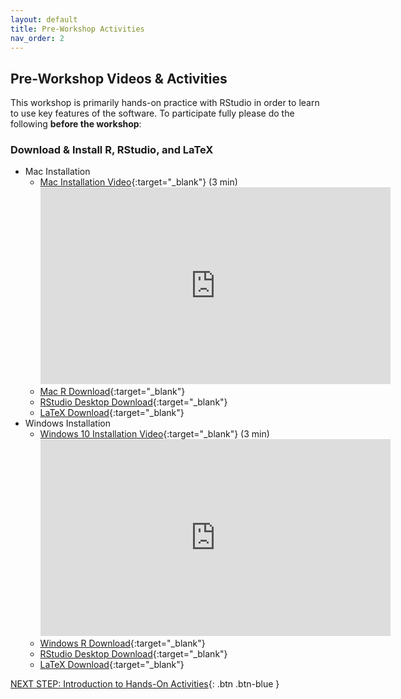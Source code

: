 ```yaml
---
layout: default
title: Pre-Workshop Activities
nav_order: 2
---
```

## Pre-Workshop Videos & Activities
This workshop is primarily hands-on practice with RStudio in order to learn to use key features of the software. To participate fully please do the following **before the workshop**:

### Download & Install R, RStudio, and LaTeX

-   Mac Installation
    -   [Mac Installation Video](https://youtu.be/dRkAvBz9Ibc){:target="_blank"} (3 min)
        <iframe width="560" height="315" src="https://www.youtube.com/embed/dRkAvBz9Ibc" title="YouTube video player" frameborder="0" allow="accelerometer; autoplay; clipboard-write; encrypted-media; gyroscope; picture-in-picture" allowfullscreen></iframe>
    -   [Mac R Download](https://bit.ly/dsc-r-mac){:target="_blank"}
    -   [RStudio Desktop Download](http://bit.ly/dsc-rstudio-down){:target="_blank"}
    -   [LaTeX Download](https://www.latex-project.org/get/){:target="_blank"}
-   Windows Installation
    -   [Windows 10 Installation Video](https://youtu.be/HqrqRMnK4XA){:target="_blank"} (3 min)
        <iframe width="560" height="315" src="https://www.youtube.com/embed/HqrqRMnK4XA" title="YouTube video player" frameborder="0" allow="accelerometer; autoplay; clipboard-write; encrypted-media; gyroscope; picture-in-picture" allowfullscreen></iframe>
    -   [Windows R Download](http://bit.ly/dsc-r-win){:target="_blank"}
    -   [RStudio Desktop Download](http://bit.ly/dsc-rstudio-down){:target="_blank"}
    -   [LaTeX Download](https://www.latex-project.org/get/){:target="_blank"}

[NEXT STEP: Introduction to Hands-On Activities](activities-intro.html){: .btn .btn-blue }
